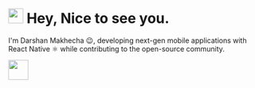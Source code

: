 <h1><img src="https://emojis.slackmojis.com/emojis/images/1531849430/4246/blob-sunglasses.gif?1531849430" width="30"/> <span> Hey, Nice to see you. </span> </h1>

I'm Darshan Makhecha 😉, developing next-gen mobile applications with React Native ⚛️ while contributing to the open-source community.

<img src="[https://readme-typing-svg.herokuapp.com?vCenter=true&width=500&lines=Technology+Consultant+and+FinTech+Engineer;Python+Developer+with+3%2B+Years+Experience;Passionate+about+Algorithmic+Trading" height="40](https://readme-typing-svg.herokuapp.com/demo/?weight=500&size=29&pause=1500&lines=React+Native+Developer;Mobile+App+Developer;Cross-Platform+Sorcerer;React+Native+Maestro;Frontend+Developer)" height="40"/>

